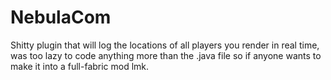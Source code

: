 # NebulaCom
Shitty plugin that will log the locations of all players you render in real time, was too lazy to code anything more than the .java file so if anyone wants to make it into a full-fabric mod lmk.
